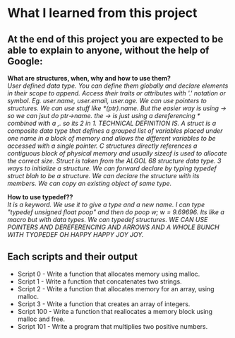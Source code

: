 # What I learned from this project  
At the end of this project you are expected to be able to explain to anyone, without the help of Google:  
---   

**What are structures, when, why and how to use them?**  
*User defined data type. You can define them globally and declare elements in their scope to append. Access their traits or attributes with '.' notation or symbol. Eg. user.name, user.email, user.age. We can use pointers to structures. We can use stuff like \*(ptr).name. But the easier way is using -> so we can jsut do ptr->name.* 
*the -> is just using a dereferencing \* combined with a ,. so its 2 in 1. TECHNICAL DEFINITION IS. A struct is a composite data type that defines a grouped list of variables placed under one name in a block of memory and allows the different variables to be accessed with a single pointer. C structures directly references a contiguous block of physical memory and usually sizeof is used to allocate the correct size. Struct is taken from the ALGOL 68 structure data type. 3 ways to initialize a structure. We can forward declare by typing typedef struct blah to be a structure. We can declare the structure with its members. We can copy an existing object of same type.*  

**How to use typedef??**  
*It is a keyword. We use it to give a type and a new name. I can type "typedef unsigned float poop" and then do poop w; w = 9.69696. Its like a macro but with data types. We can typedef structures. 
WE CAN USE POINTERS AND DEREFERENCING AND ARROWS AND A WHOLE BUNCH WITH TYOPEDEF OH HAPPY HAPPY JOY JOY.*  





## Each scripts and their output  
* Script 0 - Write a function that allocates memory using malloc.  
* Script 1 - Write a function that concatenates two strings.  
* Script 2 - Write a function that allocates memory for an array, using malloc.  
* Script 3 - Write a function that creates an array of integers.  
* Script 100 - Write a function that reallocates a memory block using malloc and free.  
* Script 101 - Write a program that multiplies two positive numbers.
